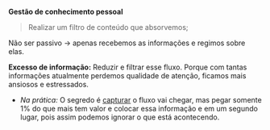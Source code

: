 **Gestão de conhecimento pessoal**

> Realizar um filtro de conteúdo que absorvemos;

Não ser passivo -> apenas recebemos as informações e regimos sobre elas.

**Excesso de informação:** Reduzir e filtrar esse fluxo. Porque com tantas informações atualmente perdemos qualidade de atenção, ficamos mais ansiosos e estressados.
- *Na prática:* O segredo é <u>capturar</u> o fluxo vai chegar, mas pegar somente 1% do que mais tem valor e colocar essa informação e em um segundo lugar, pois assim podemos ignorar o que está acontecendo.
